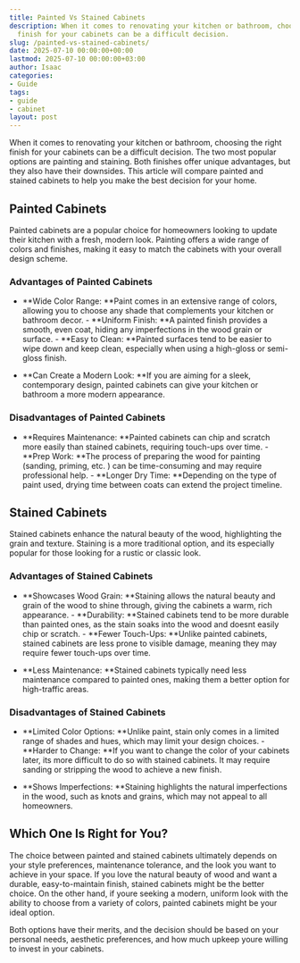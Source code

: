 ```yaml
---
title: Painted Vs Stained Cabinets
description: When it comes to renovating your kitchen or bathroom, choosing the right
  finish for your cabinets can be a difficult decision.
slug: /painted-vs-stained-cabinets/
date: 2025-07-10 00:00:00+00:00
lastmod: 2025-07-10 00:00:00+03:00
author: Isaac
categories:
- Guide
tags:
- guide
- cabinet
layout: post
---
```

When it comes to renovating your kitchen or bathroom, choosing the right finish for your cabinets can be a difficult decision. The two most popular options are painting and staining. Both finishes offer unique advantages, but they also have their downsides. This article will compare painted and stained cabinets to help you make the best decision for your home.

##  Painted Cabinets

Painted cabinets are a popular choice for homeowners looking to update their kitchen with a fresh, modern look. Painting offers a wide range of colors and finishes, making it easy to match the cabinets with your overall design scheme.

###  Advantages of Painted Cabinets

- **Wide Color Range: **Paint comes in an extensive range of colors, allowing you to choose any shade that complements your kitchen or bathroom decor. - **Uniform Finish: **A painted finish provides a smooth, even coat, hiding any imperfections in the wood grain or surface. - **Easy to Clean: **Painted surfaces tend to be easier to wipe down and keep clean, especially when using a high-gloss or semi-gloss finish.

- **Can Create a Modern Look: **If you are aiming for a sleek, contemporary design, painted cabinets can give your kitchen or bathroom a more modern appearance.

###  Disadvantages of Painted Cabinets

- **Requires Maintenance: **Painted cabinets can chip and scratch more easily than stained cabinets, requiring touch-ups over time. - **Prep Work: **The process of preparing the wood for painting (sanding, priming, etc. ) can be time-consuming and may require professional help. - **Longer Dry Time: **Depending on the type of paint used, drying time between coats can extend the project timeline.

##  Stained Cabinets

Stained cabinets enhance the natural beauty of the wood, highlighting the grain and texture. Staining is a more traditional option, and its especially popular for those looking for a rustic or classic look.

###  Advantages of Stained Cabinets

- **Showcases Wood Grain: **Staining allows the natural beauty and grain of the wood to shine through, giving the cabinets a warm, rich appearance. - **Durability: **Stained cabinets tend to be more durable than painted ones, as the stain soaks into the wood and doesnt easily chip or scratch. - **Fewer Touch-Ups: **Unlike painted cabinets, stained cabinets are less prone to visible damage, meaning they may require fewer touch-ups over time.

- **Less Maintenance: **Stained cabinets typically need less maintenance compared to painted ones, making them a better option for high-traffic areas.

###  Disadvantages of Stained Cabinets

- **Limited Color Options: **Unlike paint, stain only comes in a limited range of shades and hues, which may limit your design choices. - **Harder to Change: **If you want to change the color of your cabinets later, its more difficult to do so with stained cabinets. It may require sanding or stripping the wood to achieve a new finish.

- **Shows Imperfections: **Staining highlights the natural imperfections in the wood, such as knots and grains, which may not appeal to all homeowners.

##  Which One Is Right for You?

The choice between painted and stained cabinets ultimately depends on your style preferences, maintenance tolerance, and the look you want to achieve in your space. If you love the natural beauty of wood and want a durable, easy-to-maintain finish, stained cabinets might be the better choice. On the other hand, if youre seeking a modern, uniform look with the ability to choose from a variety of colors, painted cabinets might be your ideal option.

Both options have their merits, and the decision should be based on your personal needs, aesthetic preferences, and how much upkeep youre willing to invest in your cabinets.
